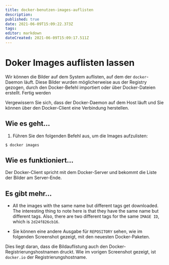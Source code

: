 ```yaml
---
title: docker-benutzen-images-auflisten
description: 
published: true
date: 2021-06-09T15:09:22.373Z
tags: 
editor: markdown
dateCreated: 2021-06-09T15:09:17.511Z
---
```


# Doker Images auflisten lassen

Wir können die Bilder auf dem System auflisten, auf dem der `docker`-Daemon läuft. Diese Bilder wurden möglicherweise aus der Registry gezogen, durch den Docker-Befehl importiert oder über Docker-Dateien erstellt.
Fertig werden

Vergewissern Sie sich, dass der Docker-Daemon auf dem Host läuft und Sie können über den Docker-Client eine Verbindung herstellen.

## Wie es geht…

1. Führen Sie den folgenden Befehl aus, um die Images aufzulisten:

`$ docker images`

## Wie es funktioniert…

Der Docker-Client spricht mit dem Docker-Server und bekommt die Liste der Bilder am Server-Ende.

## Es gibt mehr…

* All the images with the same name but different tags get downloaded. The interesting thing to note here is that they have the same name but different tags. Also, there are two different tags for the same `IMAGE ID`, which is `2d24f826cb16`.

* Sie können eine andere Ausgabe für `REPOSITORY` sehen, wie im folgenden Screenshot gezeigt, mit den neuesten Docker-Paketen.

Dies liegt daran, dass die Bildauflistung auch den Docker-Registrierungshostnamen druckt. Wie im vorigen Screenshot gezeigt, ist `docker.io` der Registrierungshostname.
